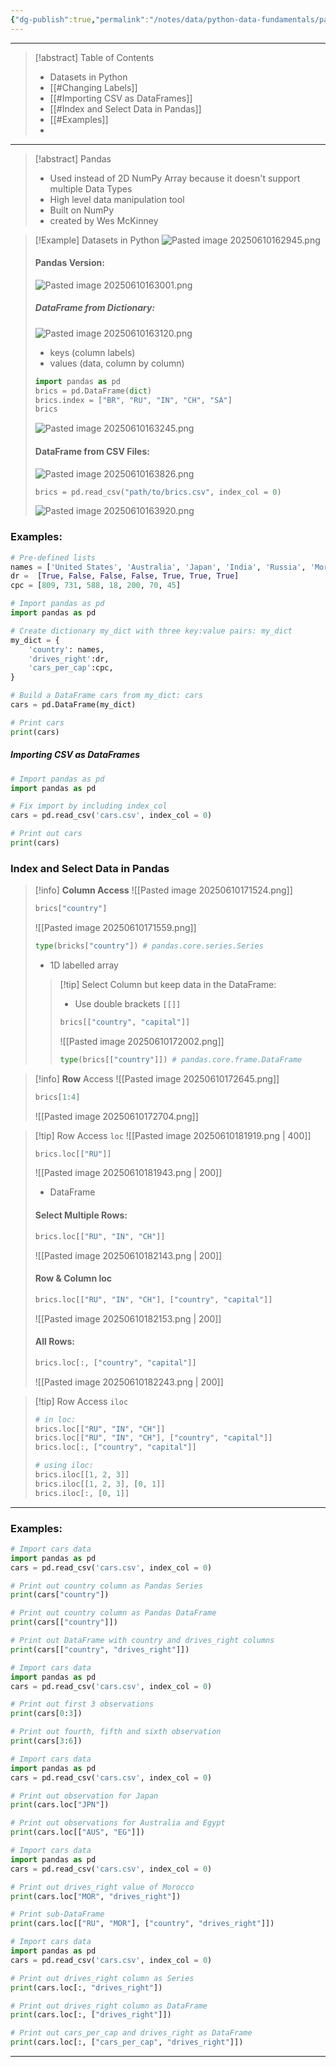 ```yaml
---
{"dg-publish":true,"permalink":"/notes/data/python-data-fundamentals/pandas/pandas/","tags":["data","python"],"created":"2025-07-13T15:25:33.915+08:00"}
---
```


---
> [!abstract] Table of Contents
> - Datasets in Python
> - [[#Changing Labels]]
> - [[#Importing CSV as DataFrames]]
> - [[#Index and Select Data in Pandas]]
> - [[#Examples]]
> - 

---

> [!abstract] Pandas
> -  Used instead of 2D NumPy Array because it doesn't support multiple Data Types
> - High level data manipulation tool
> - Built on NumPy
> - created by Wes McKinney

> [!Example] Datasets in Python
> ![Pasted image 20250610162945.png](/img/user/Misc/attachments/Pasted%20image%2020250610162945.png)
> #### Pandas Version:
> ![Pasted image 20250610163001.png](/img/user/Misc/attachments/Pasted%20image%2020250610163001.png)
> 
> ##### DataFrame from Dictionary:
> ![Pasted image 20250610163120.png](/img/user/Misc/attachments/Pasted%20image%2020250610163120.png)
> - keys (column labels)
> - values (data, column by column)
> ```python
> import pandas as pd
> brics = pd.DataFrame(dict)
> brics.index = ["BR", "RU", "IN", "CH", "SA"]
> brics
> ```
>![Pasted image 20250610163245.png](/img/user/Misc/attachments/Pasted%20image%2020250610163245.png)
>
> #### DataFrame from CSV Files:
> ![Pasted image 20250610163826.png](/img/user/Misc/attachments/Pasted%20image%2020250610163826.png)
> ```python
> brics = pd.read_csv("path/to/brics.csv", index_col = 0)
> ```
> ![Pasted image 20250610163920.png](/img/user/Misc/attachments/Pasted%20image%2020250610163920.png)


### Examples:
```python
# Pre-defined lists
names = ['United States', 'Australia', 'Japan', 'India', 'Russia', 'Morocco', 'Egypt']
dr =  [True, False, False, False, True, True, True]
cpc = [809, 731, 588, 18, 200, 70, 45]

# Import pandas as pd
import pandas as pd

# Create dictionary my_dict with three key:value pairs: my_dict
my_dict = {
    'country': names,
    'drives_right':dr,
    'cars_per_cap':cpc,
}

# Build a DataFrame cars from my_dict: cars
cars = pd.DataFrame(my_dict)

# Print cars
print(cars)
```


##### Importing CSV as DataFrames
```python
# Import pandas as pd
import pandas as pd

# Fix import by including index_col
cars = pd.read_csv('cars.csv', index_col = 0)

# Print out cars
print(cars)
```


### Index and Select Data in Pandas

> [!info] __Column Access__ 
> ![[Pasted image 20250610171524.png]]
> ```python
> brics["country"]
>```
>![[Pasted image 20250610171559.png]]
> ```python
> type(bricks["country"]) # pandas.core.series.Series
> ```
> - 1D labelled array
>
>> [!tip] Select Column but keep data in the DataFrame:
>> - Use double brackets `[[]]`
>> ```python
>> brics[["country", "capital"]]
>> ```
>> ![[Pasted image 20250610172002.png]]
>> ```python
>> type(brics[["country"]]) # pandas.core.frame.DataFrame
>> ```

> [!info] __Row__ Access
> ![[Pasted image 20250610172645.png]]
> ```python
> brics[1:4]
> ```
> ![[Pasted image 20250610172704.png]]

> [!tip] Row Access `loc`
> ![[Pasted image 20250610181919.png \| 400]]
> ```python
> brics.loc[["RU"]]
> ```
> ![[Pasted image 20250610181943.png \| 200]]
> - DataFrame
>   
> #### Select Multiple Rows:
> ```python
> brics.loc[["RU", "IN", "CH"]]
> ```
> ![[Pasted image 20250610182143.png \| 200]]
> 
> #### Row & Column loc
> ```python
> brics.loc[["RU", "IN", "CH"], ["country", "capital"]]
> ```
> ![[Pasted image 20250610182153.png \| 200]]
> 
> #### All Rows:
> ```python
> brics.loc[:, ["country", "capital"]]
> ```
> ![[Pasted image 20250610182243.png \| 200]]

> [!tip] Row Access `iloc`
> ```python
> # in loc:
> brics.loc[["RU", "IN", "CH"]]
> brics.loc[["RU", "IN", "CH"], ["country", "capital"]]
> brics.loc[:, ["country", "capital"]]
> 
> # using iloc:
> brics.iloc[[1, 2, 3]]
> brics.iloc[[1, 2, 3], [0, 1]]
> brics.iloc[:, [0, 1]]
> ```




---
### Examples:
```python
# Import cars data
import pandas as pd
cars = pd.read_csv('cars.csv', index_col = 0)

# Print out country column as Pandas Series
print(cars["country"])

# Print out country column as Pandas DataFrame
print(cars[["country"]])

# Print out DataFrame with country and drives_right columns
print(cars[["country", "drives_right"]])
```

```python
# Import cars data
import pandas as pd
cars = pd.read_csv('cars.csv', index_col = 0)

# Print out first 3 observations
print(cars[0:3])

# Print out fourth, fifth and sixth observation
print(cars[3:6])
```

```python
# Import cars data
import pandas as pd
cars = pd.read_csv('cars.csv', index_col = 0)

# Print out observation for Japan
print(cars.loc["JPN"])

# Print out observations for Australia and Egypt
print(cars.loc[["AUS", "EG"]])
```

```python
# Import cars data
import pandas as pd
cars = pd.read_csv('cars.csv', index_col = 0)

# Print out drives_right value of Morocco
print(cars.loc["MOR", "drives_right"])

# Print sub-DataFrame
print(cars.loc[["RU", "MOR"], ["country", "drives_right"]])
```

```python
# Import cars data
import pandas as pd
cars = pd.read_csv('cars.csv', index_col = 0)

# Print out drives_right column as Series
print(cars.loc[:, "drives_right"])

# Print out drives_right column as DataFrame
print(cars.loc[:, ["drives_right"]])

# Print out cars_per_cap and drives_right as DataFrame
print(cars.loc[:, ["cars_per_cap", "drives_right"]])
```


---

